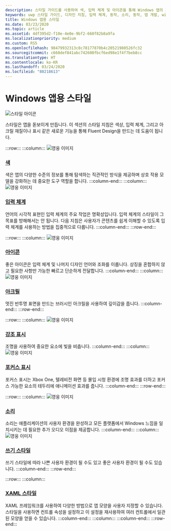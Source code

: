 ```yaml
---
description: 스타일 가이드를 사용하여 색, 입력 체계 및 아이콘을 통해 Windows 앱의 퍼스낼리티를 정의하는 방법을 알아봅니다.
keywords: uwp 스타일 가이드, 디자인 지침, 입력 체계, 동작, 소리, 동작, 앱 개발, windows 스타일 가이드
title: Windows 앱용 스타일
ms.date: 03/23/2020
ms.topic: article
ms.assetid: 4df395d2-f10e-4e0e-9bf2-660f82b8a9fa
ms.localizationpriority: medium
ms.custom: RS5
ms.openlocfilehash: 98479932313c8c78177870b4c20521980526fc32
ms.sourcegitcommit: c660def841abc742600fbcf6ed98e1f4f7beb8cc
ms.translationtype: HT
ms.contentlocale: ko-KR
ms.lasthandoff: 03/24/2020
ms.locfileid: "80218613"
---
```

# <a name="style-for-windows-apps"></a>Windows 앱용 스타일

![스타일 아이콘](../images/style-2x.png)

스타일은 앱을 돋보이게 만듭니다. 이 섹션의 스타일 지침은 색상, 입력 체계, 그리고 아크릴 재질이나 표시 같은 새로운 기능을 통해 Fluent Design을 만드는 데 도움이 됩니다.

:::row:::
    :::column:::
![영웅 이미지](images/header-color.svg)
### <a name="color"></a>[색](color.md)
색은 앱의 다양한 수준의 정보를 통해 탐색하는 직관적인 방식을 제공하며 상호 작용 모델을 강화하는 데 중요한 도구 역할을 합니다.
    :::column-end:::
    :::column:::
![영웅 이미지](images/header-typography.svg)
### <a name="typography"></a>[입력 체계](typography.md)
언어의 시각적 표현인 입력 체계의 주요 작업은 명확성입니다. 입력 체계의 스타일이 그 목표를 방해해서는 안 됩니다. 다음 지침은 사용자가 콘텐츠를 쉽게 이해할 수 있도록 입력 체계를 사용하는 방법을 집중적으로 다룹니다. 
    :::column-end:::
:::row-end:::

:::row:::
    :::column:::
![영웅 이미지](images/header-icons.svg)
### <a name="icons"></a>[아이콘](icons.md)
좋은 아이콘은 입력 체계 및 나머지 디자인 언어와 조화를 이룹니다. 상징을 혼합하지 않고 필요한 사항만 가능한 빠르고 단순하게 전달합니다.
    :::column-end:::
    :::column:::
![영웅 이미지](images/header-acrylic.svg)
### <a name="acrylic"></a>[아크릴](acrylic.md)
멋진 반투명 표면을 만드는 브러시인 아크릴을 사용하여 깊이감을 줍니다.
    :::column-end:::
:::row-end:::

:::row:::
    :::column:::
![영웅 이미지](images/header-reveal-highlight.svg)
### <a name="reveal-highlight"></a>[강조 표시](reveal.md)
조명을 사용하여 중요한 요소에 빛을 비춥니다.
    :::column-end:::
    :::column:::
![영웅 이미지](images/header-reveal-focus.svg)
### <a name="reveal-focus"></a>[포커스 표시](reveal-focus.md)
포커스 표시는 Xbox One, 텔레비전 화면 등 몰입 시청 환경에 조명 효과를 더하고 포커스 가능한 요소의 테두리에 애니메이션 효과를 줍니다.
    :::column-end:::
:::row-end:::

:::row:::
    :::column:::
![영웅 이미지](images/header-sound.svg)
### <a name="sound"></a>[소리](sound.md)
소리는 애플리케이션의 사용자 환경을 완성하고 모든 플랫폼에서 Windows 느낌을 일치시키는 데 필요한 추가 오디오 이점을 제공합니다.
    :::column-end:::
    :::column:::
![영웅 이미지](images/header-writing-style.gif)
### <a name="writing-style"></a>[쓰기 스타일](writing-style.md)
쓰기 스타일에 따라 나쁜 사용자 환경이 될 수도 있고 좋은 사용자 환경이 될 수도 있습니다.
    :::column-end:::
:::row-end:::

:::row:::
    :::column:::
### <a name="xaml-styles"></a>[XAML 스타일](../controls-and-patterns/xaml-styles.md)
XAML 프레임워크를 사용하여 다양한 방법으로 앱 모양을 사용자 지정할 수 있습니다. 스타일을 사용하면 컨트롤 속성을 설정하고 이 설정을 재사용하여 여러 컨트롤에서 일관된 모양을 얻을 수 있습니다.
    :::column-end:::
    :::column:::
    :::column-end:::
:::row-end:::
